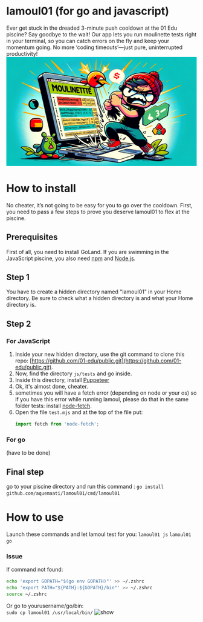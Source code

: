 # lamoul01 (for go and javascript)
Ever get stuck in the dreaded 3-minute push cooldown at the 01 Edu piscine? Say goodbye to the wait! Our app lets you run moulinette tests right in your terminal, so you can catch errors on the fly and keep your momentum going. No more ‘coding timeouts’—just pure, uninterrupted productivity!
![logo.webp](logo1.webp)

# How to install
No cheater, it’s not going to be easy for you to go over the cooldown. First, you need to pass a few steps to prove you deserve lamoul01 to flex at the piscine.

## Prerequisites
First of all, you need to install GoLand. If you are swimming in the JavaScript piscine, you also need [npm](https://www.npmjs.com/) and [Node.js](https://nodejs.org/).

## Step 1
You have to create a hidden directory named "lamoul01" in your Home directory. Be sure to check what a hidden directory is and what your Home directory is.

## Step 2
### For JavaScript
1. Inside your new hidden directory, use the git command to clone this repo: [https://github.com/01-edu/public.git](https://github.com/01-edu/public.git).
2. Now, find the directory `js/tests` and go inside.
3. Inside this directory, install [Puppeteer](https://pptr.dev/guides/installation)
4. Ok, it's almost done, cheater.
5. sometimes you will have a fetch error (depending on node or your os) so if you have this error while running lamoul, please do that in the same folder tests: install [node-fetch](https://www.npmjs.com/package/node-fetch).
6. Open the file `test.mjs` and at the top of the file put:
   ```javascript
   import fetch from 'node-fetch';
### For go
(have to be done)
## Final step
go to your piscine directory and run this command :
```go install github.com/aquemaati/lamoul01/cmd/lamoul01  ```
# How to use
Launch these commands and let lamoul test for you:
```lamoul01 js```
```lamoul01 go```
### Issue
If command not found:<br>
``` sh
echo 'export GOPATH="$(go env GOPATH)"' >> ~/.zshrc
echo 'export PATH="${PATH}:${GOPATH}/bin"' >> ~/.zshrc
source ~/.zshrc
```
Or go to yourusername/go/bin:<br>
```sudo cp lamoul01 /usr/local/bin/```
![show](imagetest.png)



